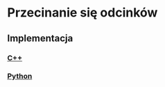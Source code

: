 # Przecinanie się odcinków

## Implementacja

### [C++](../../programming/c++/algorithms/2d-geometry/segments-crossing.md)

### [Python](../../programming/python/algorithms/2d-geometry/segments-crossing.md)
